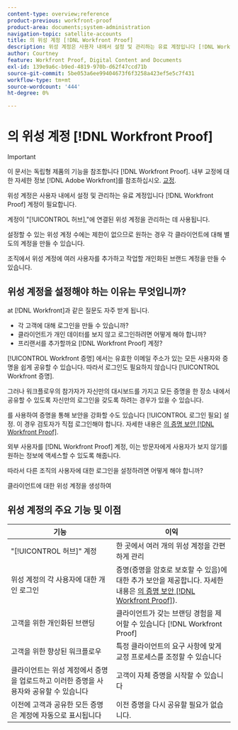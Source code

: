 ```yaml
---
content-type: overview;reference
product-previous: workfront-proof
product-area: documents;system-administration
navigation-topic: satellite-accounts
title: 의 위성 계정 [!DNL Workfront Proof]
description: 위성 계정은 사용자 내에서 설정 및 관리하는 유료 계정입니다 [!DNL Workfront Proof] 계정이 필요합니다.
author: Courtney
feature: Workfront Proof, Digital Content and Documents
exl-id: 139e9a6c-b9ed-4819-970b-d62f47ccd71b
source-git-commit: 5be053a6ee99404673f6f3258a423ef5e5c7f431
workflow-type: tm+mt
source-wordcount: '444'
ht-degree: 0%

---
```


# 의 위성 계정 [!DNL Workfront Proof]

>[!IMPORTANT]
>
>이 문서는 독립형 제품의 기능을 참조합니다 [!DNL Workfront Proof]. 내부 교정에 대한 자세한 정보 [!DNL Adobe Workfront]를 참조하십시오. [교정](../../../review-and-approve-work/proofing/proofing.md).

위성 계정은 사용자 내에서 설정 및 관리하는 유료 계정입니다 [!DNL Workfront Proof] 계정이 필요합니다.

계정이 &quot;[!UICONTROL 허브],&quot;에 연결된 위성 계정을 관리하는 데 사용됩니다.

설정할 수 있는 위성 계정 수에는 제한이 없으므로 원하는 경우 각 클라이언트에 대해 별도의 계정을 만들 수 있습니다.

조직에서 위성 계정에 여러 사용자를 추가하고 작업할 개인화된 브랜드 계정을 만들 수 있습니다.

## 위성 계정을 설정해야 하는 이유는 무엇입니까?

at [!DNL Workfront]과 같은 질문도 자주 받게 됩니다.

* 각 고객에 대해 로그인을 만들 수 있습니까?
* 클라이언트가 개인 데이터를 보지 않고 로그인하려면 어떻게 해야 합니까?
* 프리랜서를 추가할까요 [!DNL Workfront Proof] 계정?

[!UICONTROL Workfront 증명] 에서는 유효한 이메일 주소가 있는 모든 사용자와 증명을 쉽게 공유할 수 있습니다. 따라서 로그인도 필요하지 않습니다 [!UICONTROL Workfront 증명].

그러나 워크플로우의 참가자가 자신만의 대시보드를 가지고 모든 증명을 한 장소 내에서 공유할 수 있도록 자신만의 로그인을 갖도록 하려는 경우가 있을 수 있습니다.

를 사용하여 증명을 통해 보안을 강화할 수도 있습니다 [!UICONTROL 로그인 필요] 설정. 이 경우 검토자가 직접 로그인해야 합니다. 자세한 내용은 [의 증명 보안 [!DNL Workfront Proof]](../../../workfront-proof/wp-acct-admin/managing-security/proof-security-in-workfront-proof.md).

외부 사용자를 [!DNL Workfront Proof] 계정, 이는 방문자에게 사용자가 보지 않기를 원하는 정보에 액세스할 수 있도록 해줍니다.

따라서 다른 조직의 사용자에 대한 로그인을 설정하려면 어떻게 해야 합니까?

클라이언트에 대한 위성 계정을 생성하여

## 위성 계정의 주요 기능 및 이점

| **기능** | **이익** |
|---|---|
| &quot;[!UICONTROL 허브]&quot; 계정 | 한 곳에서 여러 개의 위성 계정을 간편하게 관리 |
| 위성 계정의 각 사용자에 대한 개인 로그인 | 증명(증명을 암호로 보호할 수 있음)에 대한 추가 보안을 제공합니다. 자세한 내용은  [의 증명 보안 [!DNL Workfront Proof]](../../../workfront-proof/wp-acct-admin/managing-security/proof-security-in-workfront-proof.md)). |
| 고객을 위한 개인화된 브랜딩 | 클라이언트가 갖는 브랜딩 경험을 제어할 수 있습니다 [!DNL Workfront Proof] |
| 고객을 위한 향상된 워크플로우 | 특정 클라이언트의 요구 사항에 맞게 교정 프로세스를 조정할 수 있습니다 |
| 클라이언트는 위성 계정에서 증명을 업로드하고 이러한 증명을 사용자와 공유할 수 있습니다 | 고객이 자체 증명을 시작할 수 있습니다 |
| 이전에 고객과 공유한 모든 증명은 계정에 자동으로 표시됩니다 | 이전 증명을 다시 공유할 필요가 없습니다. |
